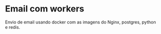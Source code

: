 # Email com workers

Envio de email usando docker com as imagens do Nginx, postgres, python e redis.
